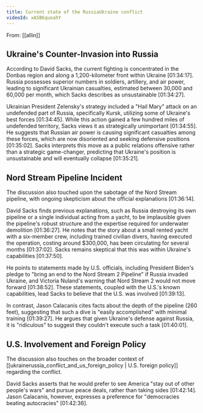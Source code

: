 ```yaml
---
title: Current state of the RussiaUkraine conflict
videoId: xA5B6quoahY
---
```


From: [[allin]] <br/> 

## Ukraine's Counter-Invasion into Russia
According to David Sacks, the current fighting is concentrated in the Donbas region and along a 1,200-kilometer front within Ukraine <a class="yt-timestamp" data-t="01:34:17">[01:34:17]</a>. Russia possesses superior numbers in soldiers, artillery, and air power, leading to significant Ukrainian casualties, estimated between 30,000 and 60,000 per month, which Sacks describes as unsustainable <a class="yt-timestamp" data-t="01:34:27">[01:34:27]</a>.

Ukrainian President Zelensky's strategy included a "Hail Mary" attack on an undefended part of Russia, specifically Kursk, utilizing some of Ukraine's best forces <a class="yt-timestamp" data-t="01:34:45">[01:34:45]</a>. While this action gained a few hundred miles of undefended territory, Sacks views it as strategically unimportant <a class="yt-timestamp" data-t="01:34:55">[01:34:55]</a>. He suggests that Russian air power is causing significant casualties among these forces, which are now disoriented and seeking defensive positions <a class="yt-timestamp" data-t="01:35:02">[01:35:02]</a>. Sacks interprets this move as a public relations offensive rather than a strategic game-changer, predicting that Ukraine's position is unsustainable and will eventually collapse <a class="yt-timestamp" data-t="01:35:21">[01:35:21]</a>.

## Nord Stream Pipeline Incident
The discussion also touched upon the sabotage of the Nord Stream pipeline, with ongoing skepticism about the official explanations <a class="yt-timestamp" data-t="01:36:14">[01:36:14]</a>.

David Sacks finds previous explanations, such as Russia destroying its own pipeline or a single individual acting from a yacht, to be implausible given the pipeline's robust structure and the expertise required for underwater demolition <a class="yt-timestamp" data-t="01:36:27">[01:36:27]</a>. He notes that the story about a small rented yacht with a six-member crew, including trained civilian divers, having executed the operation, costing around $300,000, has been circulating for several months <a class="yt-timestamp" data-t="01:37:02">[01:37:02]</a>. Sacks remains skeptical that this was within Ukraine's capabilities <a class="yt-timestamp" data-t="01:37:50">[01:37:50]</a>.

He points to statements made by U.S. officials, including President Biden's pledge to "bring an end to the Nord Stream 2 Pipeline" if Russia invaded Ukraine, and Victoria Nuland's warning that Nord Stream 2 would not move forward <a class="yt-timestamp" data-t="01:38:52">[01:38:52]</a>. These statements, coupled with the U.S.'s known capabilities, lead Sacks to believe that the U.S. was involved <a class="yt-timestamp" data-t="01:39:13">[01:39:13]</a>.

In contrast, Jason Calacanis cites facts about the depth of the pipeline (260 feet), suggesting that such a dive is "easily accomplished" with minimal training <a class="yt-timestamp" data-t="01:39:27">[01:39:27]</a>. He argues that given Ukraine's defense against Russia, it is "ridiculous" to suggest they couldn't execute such a task <a class="yt-timestamp" data-t="01:40:01">[01:40:01]</a>.

## U.S. Involvement and Foreign Policy
The discussion also touches on the broader context of [[ukrainerussia_conflict_and_us_foreign_policy | U.S. foreign policy]] regarding the conflict.

David Sacks asserts that he would prefer to see America "stay out of other people's wars" and pursue peace deals, rather than taking sides <a class="yt-timestamp" data-t="01:42:14">[01:42:14]</a>. Jason Calacanis, however, expresses a preference for "democracies beating autocracies" <a class="yt-timestamp" data-t="01:42:36">[01:42:36]</a>.